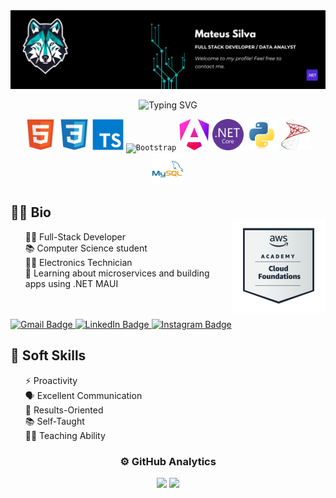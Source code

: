 <div width=100%>
  <img src="resources/Banner.png">
</div>
<p></p>

<div align="center">
  <img src="https://readme-typing-svg.herokuapp.com?font=Fira+Code&size=22&pause=1000&color=19b3b2&center=true&vCenter=true&width=435&lines=Full-Stack+Developer+.+.+.;Data+analyst+.+.+.;Get+to+know+my+technologies:" alt="Typing SVG" />

  <code><img width="50" src="https://github.com/devicons/devicon/blob/master/icons/html5/html5-original.svg" title="HTML5" alt="HTML5"/></code>
  <code><img width="50" src="https://github.com/devicons/devicon/blob/master/icons/css3/css3-original.svg" title="CSS3" alt="CSS3"/></code>
  <code><img width="50" src="https://github.com/devicons/devicon/blob/master/icons/typescript/typescript-original.svg" title="TypeScript" alt="TypeScript"/></code>
  <code><img width="50" src="https://user-images.githubusercontent.com/25181517/183898054-b3d693d4-dafb-4808-a509-bab54cf5de34.png" alt="Bootstrap" title="Bootstrap"/></code>
  <code><img width="50" src="https://github.com/devicons/devicon/blob/master/icons/angular/angular-original.svg" title="Angular" alt="Angular"/></code>
  <code><img width="50" src="https://github.com/devicons/devicon/blob/master/icons/dotnetcore/dotnetcore-original.svg" title=".NET Core" alt=".NET Core"/></code>
  <code><img width="50" src="https://github.com/devicons/devicon/blob/master/icons/python/python-original.svg" title="Python" alt="Python"/></code>
  <code><img width="50" src="https://github.com/devicons/devicon/blob/master/icons/microsoftsqlserver/microsoftsqlserver-original.svg" title="SQL Server" alt="SQL Server"/></code>
  <code><img width="50" src="https://github.com/devicons/devicon/blob/master/icons/mysql/mysql-original-wordmark.svg" title="SQL" alt="SQL"/></code>
</div>

<div>
  <h2>👨‍💻 Bio</h2>
  <img align="right" width="150px" style="margin-top:-20px" src="resources/aws-academy.png">
  <ul style="list-style-type:none;">
    <li>👨‍💻 Full-Stack Developer</li>
    <li>📚 Computer Science student</li>
    <li>👨‍🔧 Electronics Technician</li>
    <li>📘 Learning about microservices and building apps using .NET MAUI</li>
  </ul>
</div>
<div align="left">
  </br>
  </br>
  <a href="mailto:trabalhomateusjs521@gmail.com" target="_blank">
    <img src="https://img.shields.io/badge/Gmail-D14836?style=for-the-badge&logo=gmail&logoColor=white" alt="Gmail Badge"/>
  </a>
  <a href="https://www.linkedin.com/in/mateus-silva-7b9796211/" target="_blank">
    <img src="https://img.shields.io/badge/LinkedIn-0077B5?style=for-the-badge&logo=linkedin&logoColor=white" alt="LinkedIn Badge"/>
  </a>
  <a href="https://www.instagram.com/mateus_silva.dev/" target="_blank">
    <img src="https://img.shields.io/badge/Instagram-E4405F?style=for-the-badge&logo=instagram&logoColor=white" alt="Instagram Badge"/>
  </a>
</div>
<div>
  <h2>🌟 Soft Skills</h2>
  <ul style="list-style-type:none;">
    <li>⚡ Proactivity </li>
    <li>🗣️ Excellent Communication </li>
    <li>🎯 Results-Oriented </li>
    <li>📚 Self-Taught </li>
    <li>👨‍🏫 Teaching Ability ​</li>
  </ul>
</div>
<div>
  <div align="center">
    <h3>⚙️ GitHub Analytics</h3>
    <img height="200em" src="https://github-readme-stats.vercel.app/api?username=MateusjsSilva&show_icons=true&theme=github_dark_dimmed&count_private=true" />
    <img height="200em" src="https://github-readme-stats.vercel.app/api/top-langs/?username=MateusjsSilva&layout=donut&show_icons=true&theme=github_dark_dimmed&count_private=true"/>
  </div>
</div>
